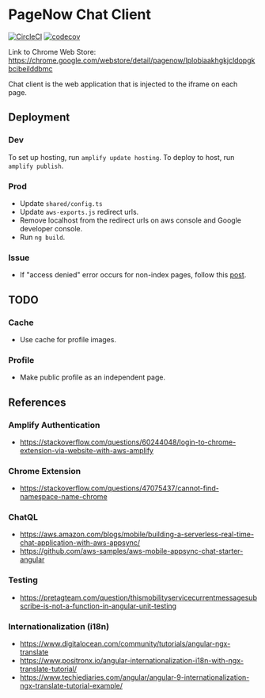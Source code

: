 # PageNow Chat Client

[![CircleCI](https://circleci.com/gh/PageNow/chat-client.svg?style=svg&circle-token=d9d24a3c9faf5c9b39718dc6a2eba2d0f88da260)](https://app.circleci.com/pipelines/github/PageNow/chat-client)
[![codecov](https://codecov.io/gh/PageNow/chat-client/branch/main/graph/badge.svg?token=0T4EIXF6FU)](https://codecov.io/gh/PageNow/chat-client)

Link to Chrome Web Store: https://chrome.google.com/webstore/detail/pagenow/lplobiaakhgkjcldopgkbcibeilddbmc

Chat client is the web application that is injected to the iframe on each page.

## Deployment

### Dev

To set up hosting, run `amplify update hosting`.
To deploy to host, run `amplify publish`.

### Prod

* Update `shared/config.ts`
* Update `aws-exports.js` redirect urls.
* Remove localhost from the redirect urls on aws console and Google developer console.
* Run `ng build`.

### Issue

* If "access denied" error occurs for non-index pages, follow this [post](https://victorleungtw.medium.com/fix-aws-amplify-angular-app-error-on-access-denied-error-73c9476f9552).

## TODO

### Cache

* Use cache for profile images.

### Profile

*  Make public profile as an independent page.

## References

### Amplify Authentication

* https://stackoverflow.com/questions/60244048/login-to-chrome-extension-via-website-with-aws-amplify

### Chrome Extension
* https://stackoverflow.com/questions/47075437/cannot-find-namespace-name-chrome

### ChatQL

* https://aws.amazon.com/blogs/mobile/building-a-serverless-real-time-chat-application-with-aws-appsync/
* https://github.com/aws-samples/aws-mobile-appsync-chat-starter-angular

### Testing

* https://pretagteam.com/question/thismobilityservicecurrentmessagesubscribe-is-not-a-function-in-angular-unit-testing

### Internationalization (i18n)

* https://www.digitalocean.com/community/tutorials/angular-ngx-translate
* https://www.positronx.io/angular-internationalization-i18n-with-ngx-translate-tutorial/
* https://www.techiediaries.com/angular/angular-9-internationalization-ngx-translate-tutorial-example/
